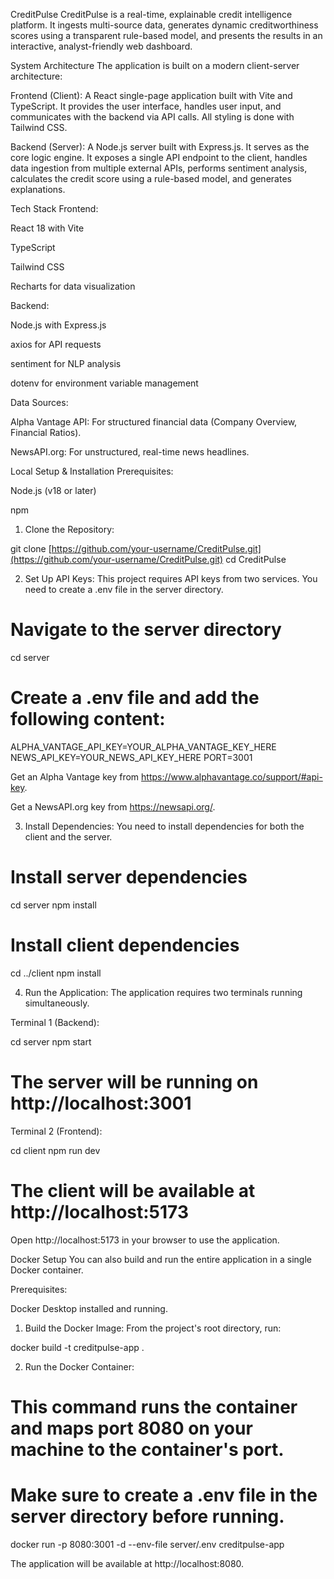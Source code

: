 CreditPulse
CreditPulse is a real-time, explainable credit intelligence platform. It ingests multi-source data, generates dynamic creditworthiness scores using a transparent rule-based model, and presents the results in an interactive, analyst-friendly web dashboard.


System Architecture
The application is built on a modern client-server architecture:

Frontend (Client): A React single-page application built with Vite and TypeScript. It provides the user interface, handles user input, and communicates with the backend via API calls. All styling is done with Tailwind CSS.

Backend (Server): A Node.js server built with Express.js. It serves as the core logic engine. It exposes a single API endpoint to the client, handles data ingestion from multiple external APIs, performs sentiment analysis, calculates the credit score using a rule-based model, and generates explanations.

Tech Stack
Frontend:

React 18 with Vite

TypeScript

Tailwind CSS

Recharts for data visualization

Backend:

Node.js with Express.js

axios for API requests

sentiment for NLP analysis

dotenv for environment variable management

Data Sources:

Alpha Vantage API: For structured financial data (Company Overview, Financial Ratios).

NewsAPI.org: For unstructured, real-time news headlines.

Local Setup & Installation
Prerequisites:

Node.js (v18 or later)

npm

1. Clone the Repository:

git clone [https://github.com/your-username/CreditPulse.git](https://github.com/your-username/CreditPulse.git)
cd CreditPulse

2. Set Up API Keys:
This project requires API keys from two services. You need to create a .env file in the server directory.

# Navigate to the server directory
cd server

# Create a .env file and add the following content:
ALPHA_VANTAGE_API_KEY=YOUR_ALPHA_VANTAGE_KEY_HERE
NEWS_API_KEY=YOUR_NEWS_API_KEY_HERE
PORT=3001

Get an Alpha Vantage key from https://www.alphavantage.co/support/#api-key.

Get a NewsAPI.org key from https://newsapi.org/.

3. Install Dependencies:
You need to install dependencies for both the client and the server.

# Install server dependencies
cd server
npm install

# Install client dependencies
cd ../client
npm install

4. Run the Application:
The application requires two terminals running simultaneously.

Terminal 1 (Backend):

cd server
npm start
# The server will be running on http://localhost:3001

Terminal 2 (Frontend):

cd client
npm run dev
# The client will be available at http://localhost:5173

Open http://localhost:5173 in your browser to use the application.

Docker Setup
You can also build and run the entire application in a single Docker container.

Prerequisites:

Docker Desktop installed and running.

1. Build the Docker Image:
From the project's root directory, run:

docker build -t creditpulse-app .

2. Run the Docker Container:

# This command runs the container and maps port 8080 on your machine to the container's port.
# Make sure to create a .env file in the server directory before running.
docker run -p 8080:3001 -d --env-file server/.env creditpulse-app

The application will be available at http://localhost:8080.